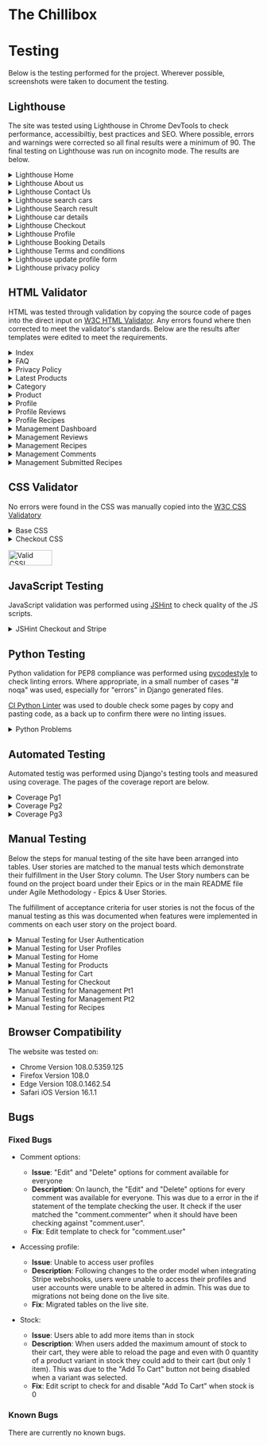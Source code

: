 # The Chillibox
# Testing

Below is the testing performed for the project. Wherever possible, screenshots were taken to document the testing.


## Lighthouse

The site was tested using Lighthouse in Chrome DevTools to check performance, accessibiltiy, best practices and SEO. Where possible, errors and warnings were corrected so all final results were a minimum of 90. The final testing on Lighthouse was run on incognito mode. The results are below.

<details>
<summary>Lighthouse Home</summary>

![Index](https://res.cloudinary.com/dgd5gtn1w/image/upload/v1717536668/Royal%20Drive/readme/home_scdyvk.png)
</details>

<details>
<summary>Lighthouse About us</summary>

![About us](https://res.cloudinary.com/dgd5gtn1w/image/upload/v1717536669/Royal%20Drive/readme/about_us_duvz0q.png)
</details>

<details>
<summary>Lighthouse Contact Us</summary>

![Contact Us](https://res.cloudinary.com/dgd5gtn1w/image/upload/v1717536852/Royal%20Drive/readme/contact_tlvpjs.png)
</details>

<details>
<summary>Lighthouse search cars</summary>

![search cars](https://res.cloudinary.com/dgd5gtn1w/image/upload/v1717536853/Royal%20Drive/readme/Search_car_aumlpl.png)
</details>

<details>
<summary>Lighthouse Search result</summary>

![Search result](https://res.cloudinary.com/dgd5gtn1w/image/upload/v1717537224/Royal%20Drive/readme/search_result_gfv3he.png)
</details>

<details>
<summary>Lighthouse car details</summary>

![car details](https://res.cloudinary.com/dgd5gtn1w/image/upload/v1717537225/Royal%20Drive/readme/Car_details_gwgqun.png)
</details>

<details>
<summary>Lighthouse Checkout</summary>

![Checkout](https://res.cloudinary.com/dgd5gtn1w/image/upload/v1717537480/Royal%20Drive/readme/checkout_page_as5qh2.png)
</details>

<details>
<summary>Lighthouse Profile</summary>

![Profile](https://res.cloudinary.com/dgd5gtn1w/image/upload/v1717537551/Royal%20Drive/readme/profile_zgyg7p.png)
</details>

<details>
<summary>Lighthouse Booking Details</summary>

![Booking Details](https://res.cloudinary.com/dgd5gtn1w/image/upload/v1717537664/Royal%20Drive/readme/booking_details_ddo1v5.png)
</details>

<details>
<summary>Lighthouse Terms and conditions</summary>

![Terms and conditions](https://res.cloudinary.com/dgd5gtn1w/image/upload/v1717538715/Royal%20Drive/readme/terms_and_conditions_dhjvxe.png)
</details>

<details>
<summary>Lighthouse update profile form</summary>

![update profile form](https://res.cloudinary.com/dgd5gtn1w/image/upload/v1717538820/Royal%20Drive/readme/update_profile_form_aowxf2.png)
</details>

<details>
<summary>Lighthouse privacy policy</summary>

![ privacy policy](https://res.cloudinary.com/dgd5gtn1w/image/upload/v1717539030/Royal%20Drive/readme/privacy_and_policy_pkamnp.png)
</details>

## HTML Validator

HTML was tested through validation by copying the source code of pages into the direct input on [W3C HTML Validator](https://validator.w3.org/#validate_by_input).
Any errors found where then corrected to meet the validator's standards. Below are the results after templates were edited to meet the requirements.

<details>
<summary>Index</summary>

![Index](readme-docs/testing/validate_index.webp)
</details>

<details>
<summary>FAQ</summary>

![FAQ](readme-docs/testing/validate_faq.webp)
</details>

<details>
<summary>Privacy Policy</summary>

![Privacy Policy](readme-docs/testing/validate_privacy.webp)
</details>

<details>
<summary>Latest Products</summary>

![Latest Products](readme-docs/testing/validate_latest.webp)
</details>

<details>
<summary>Category</summary>

![Category](readme-docs/testing/validate_category.webp)
</details>

<details>
<summary>Product</summary>

![Product](readme-docs/testing/validate_product.webp)
</details>

<details>
<summary>Profile</summary>

![Profile](readme-docs/testing/validate_profile.webp)
</details>

<details>
<summary>Profile Reviews</summary>

![Profile Reviews](readme-docs/testing/validate_profile_reviews.webp)
</details>

<details>
<summary>Profile Recipes</summary>

![Profile Recipes](readme-docs/testing/validate_profile_recipe.webp)
</details>

<details>
<summary>Management Dashboard</summary>

![Management Dashboard](readme-docs/testing/validate_mgmt_products.webp)
</details>

<details>
<summary>Management Reviews</summary>

![Management Reviews](readme-docs/testing/validate_mgmt_reviews.webp)
</details>

<details>
<summary>Management Recipes</summary>

![Management Recipes](readme-docs/testing/validate_mgmt_recipes.webp)
</details>

<details>
<summary>Management Comments</summary>

![Management Comments](readme-docs/testing/validate_mgmt_comments.webp)
</details>

<details>
<summary>Management Submitted Recipes</summary>

![Submitted Recipes](readme-docs/testing/validate_mgmt_submitted.webp)
</details>


## CSS Validator

No errors were found in the CSS was manually copied into the [W3C CSS Validatory](https://jigsaw.w3.org/css-validator/)

<details>
<summary>Base CSS</summary>

![CSS Validation](https://res.cloudinary.com/dgd5gtn1w/image/upload/v1717554786/Royal%20Drive/readme/CSS_validation_base_touunj.png)
</details>

<details>
<summary>Checkout CSS</summary>

![Checkout CSS Validation](https://res.cloudinary.com/dgd5gtn1w/image/upload/v1717554961/Royal%20Drive/readme/CSS_validation_checkout_izizat.png)
</details>


<p>
    <a href="http://jigsaw.w3.org/css-validator/check/referer">
        <img style="border:0;width:88px;height:31px"
            src="http://jigsaw.w3.org/css-validator/images/vcss-blue"
            alt="Valid CSS!" />
    </a>
</p>


## JavaScript Testing

JavaScript validation was performed using [JSHint](https://jshint.com/) to check quality of the JS scripts. 

<details>
<summary>JSHint Checkout and Stripe</summary>

![Stripe](https://res.cloudinary.com/dgd5gtn1w/image/upload/v1717555337/Royal%20Drive/readme/JS_validation_Checkout_fdzbd6.png)
</details>


## Python Testing

Python validation for PEP8 compliance was performed using [pycodestyle](https://pycodestyle.pycqa.org/en/latest/index.html) to check linting errors. Where appropriate, in a small number of cases "# noqa" was used, especially for "errors" in Django generated files. 

[CI Python Linter](https://pep8ci.herokuapp.com/) was used to double check some pages by copy and pasting code, as a back up to confirm there were no linting issues.

<details>
<summary>Python Problems</summary>

![Problems](readme-docs/testing/python_validation.webp)
</details>


## Automated Testing

Automated testig was performed using Django's testing tools and measured using coverage. The pages of the coverage report are below.

<details>
<summary>Coverage Pg1</summary>

![Coverage 1](readme-docs/testing/coverage_one.webp)
</details>

<details>
<summary>Coverage Pg2</summary>

![Coverage 2](readme-docs/testing/coverage_two.webp)
</details>

<details>
<summary>Coverage Pg3</summary>

![Coverage 3](readme-docs/testing/coverage_three.webp)
</details>


## Manual Testing
Below the steps for manual testing of the site have been arranged into tables. User stories are matched to the manual tests which demonstrate their fulfillment in the User Story column. The User Story numbers can be found on the project board under their Epics or in the main README file under Agile Methodology - Epics & User Stories.

The fulfillment of acceptance criteria for user stories is not the focus of the manual testing as this was documented when features were implemented in comments on each user story on the project board.

<details>
<summary>Manual Testing for User Authentication</summary>

![User Authentication](readme-docs/testing/testing_allauth.webp)
</details>

<details>
<summary>Manual Testing for User Profiles</summary>

![User Profiles](readme-docs/testing/testing_profiles.webp)
</details>

<details>
<summary>Manual Testing for Home</summary>

![Home](readme-docs/testing/testing_home.webp)
</details>

<details>
<summary>Manual Testing for Products</summary>

![Products](readme-docs/testing/testing_products.webp)
</details>

<details>
<summary>Manual Testing for Cart</summary>

![Cart](readme-docs/testing/testing_cart.webp)
</details>

<details>
<summary>Manual Testing for Checkout</summary>

![Checkout](readme-docs/testing/testing_checkout.webp)
</details>

<details>
<summary>Manual Testing for Management Pt1</summary>

![Managment Pt1](readme-docs/testing/testing_management.webp)
</details>

<details>
<summary>Manual Testing for Management Pt2</summary>

![Management Pt2](readme-docs/testing/testing_management_2.webp)
</details>

<details>
<summary>Manual Testing for Recipes</summary>

![Recipes](readme-docs/testing/testing_recipes.webp)
</details>


## Browser Compatibility

The website was tested on:

- Chrome Version 108.0.5359.125
- Firefox Version 108.0
- Edge Version 108.0.1462.54
- Safari iOS Version 16.1.1


## Bugs
### Fixed Bugs

- Comment options:
    - **Issue**: "Edit" and "Delete" options for comment available for everyone
    - **Description**: On launch, the "Edit" and "Delete" options for every comment was available for everyone. This was due to a error in the if statement of the template checking the user. It check if the user matched the "comment.commenter" when it should have been checking against "comment.user".
    - **Fix**: Edit template to check for "comment.user"

- Accessing profile:
    - **Issue**: Unable to access user profiles
    - **Description**: Following changes to the order model when integrating Stripe webshooks, users were unable to access their profiles and user accounts were unable to be altered in admin. This was due to migrations not being done on the live site.
    - **Fix**: Migrated tables on the live site.

- Stock:
    - **Issue**: Users able to add more items than in stock
    - **Description**: When users added the maximum amount of stock to their cart, they were able to reload the page and even with 0 quantity of a product variant in stock they could add to their cart (but only 1 item). This was due to the "Add To Cart" button not being disabled when a variant was selected.
    - **Fix**: Edit script to check for and disable "Add To Cart" when stock is 0

### Known Bugs
There are currently no known bugs.